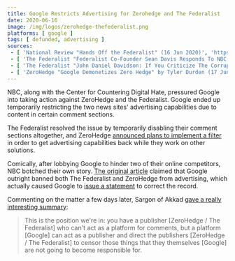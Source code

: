 ```yaml
---
title: Google Restricts Advertising for Zerohedge and The Federalist
date: 2020-06-16
image: /img/logos/zerohedge-thefederalist.png
platforms: [ google ]
tags: [ defunded, advertising ]
sources:
 - [ 'National Review "Hands Off the Federalist" (16 Jun 2020)', 'https://archive.vn/lsGYK' ]
 - [ 'The Federalist "Federalist Co-Founder Sean Davis Responds To NBC, Google Deplatforming Attempt" by Tristan Justice (16 Jun 2020)', 'https://archive.vn/LwmJr' ]
 - [ 'The Federalist "John Daniel Davidson: If You Criticize The Corrupt Corporate Media, They Will Try To Deplatform You" by Tristan Justice (16 Jun 2020)', 'https://archive.vn/lxQGV' ]
 - [ 'ZeroHedge "Google Demonetizes Zero Hedge" by Tyler Durden (17 Jun 2020)', 'https://archive.vn/bctTu' ]
---
```


NBC, along with the Center for Countering Digital Hate, pressured Google into
taking action against ZeroHedge and the Federalist. Google ended up temporarily
restricting the two news sites' advertising capabilities due to content in
certain comment sections.

The Federalist resolved the issue by temporarily disabling their comment
sections altogether, and ZeroHedge [announced plans to implement a
filter](https://archive.vn/LlX5C) in order to get advertising capabilities back
while they work on other solutions.

Comically, after lobbying Google to hinder two of their online competitors, NBC
botched their own story. [The original article](https://archive.vn/rj36P)
claimed that Google outright banned both The Federalist and ZeroHedge from
advertising, which actually caused Google to [issue a
statement](https://archive.vn/qOjoU) to correct the record.

Commenting on the matter a few days later, Sargon of Akkad [gave a really
interesting summary](https://www.bitchute.com/video/deC253KuTV0/):
> This is the position we're in: you have a publisher [ZeroHedge / The
> Federalist] who can't act as a platform for comments, but a platform [Google]
> can act as a publisher and direct the publishers [ZeroHedge / The Federalist]
> to censor those things that they themselves [Google] are not going to become
> responsible for.
